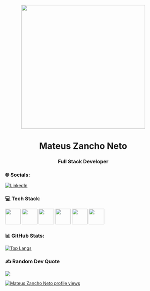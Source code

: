 <p align="center">
  <a href="https://rishavchanda.io">
    <img src="https://user-images.githubusercontent.com/74038190/225813708-98b745f2-7d22-48cf-9150-083f1b00d6c9.gif" width="400" />
  </a>
</p>

<h1 align="center">Mateus Zancho Neto</h1>
<h3 align="center">Full Stack Developer</h3>

### 🌐 Socials:
[![LinkedIn](https://img.shields.io/badge/LinkedIn-%230077B5.svg?logo=linkedin&logoColor=white)](https://www.linkedin.com/in/mateus-zancho-neto-full-stack-react/)

### 💻 Tech Stack:

<p float="left">
<img src="https://assets.exercism.org/tracks/rust.svg" width="50" height="50">
<img src="https://assets.exercism.org/tracks/typescript.svg" width="50" height="50">
<img src="https://upload.wikimedia.org/wikipedia/commons/thumb/a/a7/React-icon.svg/1024px-React-icon.svg.png" width="50" height="50">
<img src="https://assets.exercism.org/tracks/java.svg" width="50" height="50">
<img src="https://assets.exercism.org/tracks/javascript.svg" width="50" height="50">
<img src="https://www.svgrepo.com/show/7866/html.svg" width="50" height="50">
</p>

### 📊 GitHub Stats:

[![Top Langs](https://github-readme-stats.vercel.app/api/top-langs/?username=MateusZanchoNeto&theme=dracula)](#)

### ✍️ Random Dev Quote
![](https://quotes-github-readme.vercel.app/api?type=horizontal&theme=radical)

[![Mateus Zancho Neto profile views](https://u8views.com/api/v1/github/profiles/108184440/views/day-week-month-total-count.svg)](https://u8views.com/github/MateusZanchoNeto)
